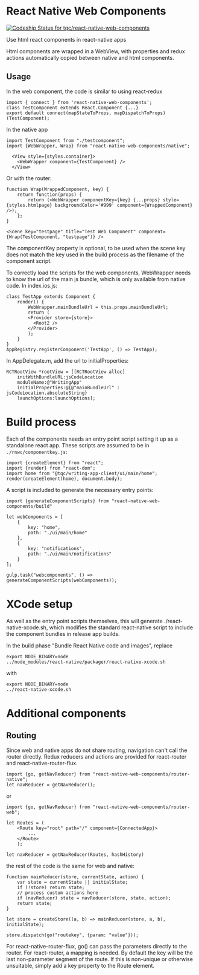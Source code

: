 # React Native Web Components

[ ![Codeship Status for tqc/react-native-web-components](https://app.codeship.com/projects/1c536090-9669-0134-0497-5672ad084bd7/status?branch=master)](https://app.codeship.com/projects/186947)

Use html react components in react-native apps

Html components are wrapped in a WebView, with properties and redux actions automatically copied between native and html components.

## Usage

In the web component, the code is similar to using react-redux

    import { connect } from 'react-native-web-components';
    class TestComponent extends React.Component {...}
    export default connect(mapStateToProps, mapDispatchToProps)(TestComponent);

In the native app

    import TestComponent from "./testcomponent";
    import {WebWrapper, Wrap} from "react-native-web-components/native";

      <View style={styles.container}>
        <WebWrapper component={TestComponent} />
      </View>

Or with the router:

    function Wrap(WrappedComponent, key) {
        return function(props) {
            return (<WebWrapper componentKey={key} {...props} style={styles.htmlpage} backgroundColor='#999' component={WrappedComponent} />);
        };
    }
    
    <Scene key="testpage" title="Test Web Component" component={Wrap(TestComponent, "testpage")} />

The componentKey property is optional, to be used when the scene key does not match the key used in the build process as the filename of the component script.

To correctly load the scripts for the web components, WebWrapper needs to know the url of the main js bundle, which is only available from native code. In index.ios.js: 

    class TestApp extends Component {
        render() {
            WebWrapper.mainBundleUrl = this.props.mainBundleUrl;
            return (
            <Provider store={store}>
              <Root2 />
            </Provider>
            );
        }
    }
    AppRegistry.registerComponent('TestApp', () => TestApp);

In AppDelegate.m, add the url to initialProperties:

    RCTRootView *rootView = [[RCTRootView alloc]
        initWithBundleURL:jsCodeLocation
        moduleName:@"WritingApp"
        initialProperties:@{@"mainBundleUrl" : jsCodeLocation.absoluteString}
        launchOptions:launchOptions];

# Build process

Each of the components needs an entry point script setting it up as a standalone react app. These scripts are assumed to be in `./rnwc/componentkey.js`:

    import {createElement} from "react";
    import {render} from "react-dom";
    import home from "@tqc/writing-app-client/ui/main/home";
    render(createElement(home), document.body);

A script is included to generate the necessary entry points:

    import {generateComponentScripts} from "react-native-web-components/build"

    let webComponents = [
        {
            key: "home",
            path: "./ui/main/home"
        },
        {
            key: "notifications",
            path: "./ui/main/notifications"
        }
    ];

    gulp.task("webcomponents", () => generateComponentScripts(webComponents));

# XCode setup

As well as the entry point scripts themselves, this will generate ./react-native-xcode.sh, which modifies the standard react-native script to include the component bundles in release app builds. 

In the build phase "Bundle React Native code and images", replace

    export NODE_BINARY=node
    ../node_modules/react-native/packager/react-native-xcode.sh

with

    export NODE_BINARY=node
    ../react-native-xcode.sh


# Additional components

## Routing

Since web and native apps do not share routing, navigation can't call the router directly. Redux reducers and actions are provided for react-router and react-native-router-flux.

    import {go, getNavReducer} from "react-native-web-components/router-native";
    let navReducer = getNavReducer();

or

    import {go, getNavReducer} from "react-native-web-components/router-web";

    let Routes = (
        <Route key="root" path="/" component={ConnectedApp}>
            ...
        </Route>
        );

    let navReducer = getNavReducer(Routes, hashHistory)

the rest of the code is the same for web and native:

    function mainReducer(store, currentState, action) {
        var state = currentState || initialState;
        if (!store) return state;
        // process custom actions here
        if (navReducer) state = navReducer(store, state, action);
        return state;
    }

    let store = createStore((a, b) => mainReducer(store, a, b), initialState);

    store.dispatch(go("routekey", {param: "value"}));

For react-native-router-flux, go() can pass the parameters directly to the router. For react-router, a mapping is needed. By default the key will be the last non-parameter segment of the route. If this is non-unique or otherwise unsuitable, simply add a key property to the Route element.


